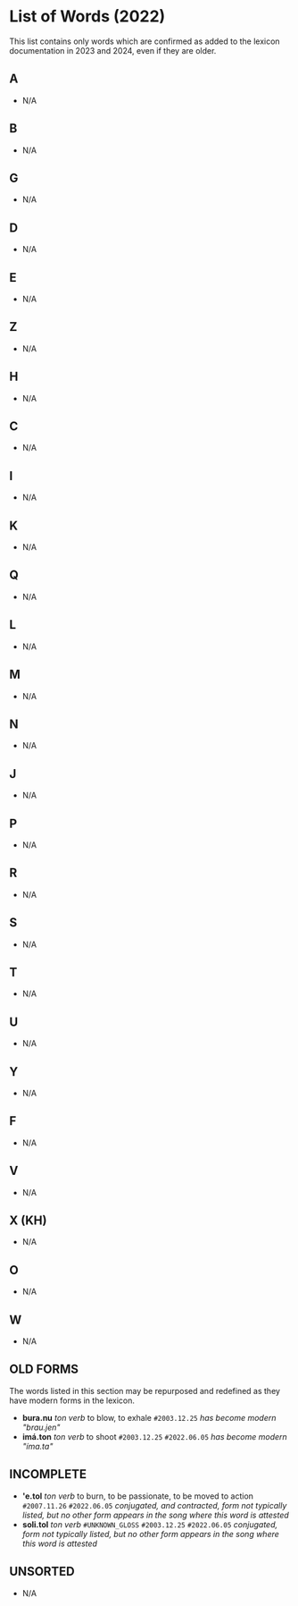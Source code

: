 # List of Words (2022)

This list contains only words which are confirmed as added to the lexicon documentation in 2023 and 2024, even if they are older.

## A

+ N/A

## B

+ N/A

## G

+ N/A

## D

+ N/A

## E

+ N/A

## Z

+ N/A

## H

+ N/A

## C

+ N/A

## I

+ N/A

## K

+ N/A

## Q

+ N/A

## L

+ N/A

## M

+ N/A

## N

+ N/A

## J

+ N/A

## P

+ N/A

## R

+ N/A

## S

+ N/A

## T

+ N/A

## U

+ N/A

## Y

+ N/A

## F

+ N/A

## V

+ N/A

## X (KH)

+ N/A

## O

+ N/A

## W

+ N/A

## OLD FORMS

The words listed in this section may be repurposed and redefined as they have modern forms in the lexicon.

+ **bura.nu** _ton verb_ to blow, to exhale `#2003.12.25` _has become modern "brau.jen"_
+ **imá.ton** _ton verb_ to shoot `#2003.12.25` `#2022.06.05` _has become modern "íma.ta"_

## INCOMPLETE

+ **'e.tol** _ton verb_ to burn, to be passionate, to be moved to action `#2007.11.26` `#2022.06.05` _conjugated, and contracted, form not typically listed, but no other form appears in the song where this word is attested_
+ **soli.tol** _ton verb_ `#UNKNOWN_GLOSS` `#2003.12.25` `#2022.06.05` _conjugated, form not typically listed, but no other form appears in the song where this word is attested_

## UNSORTED

+ N/A
